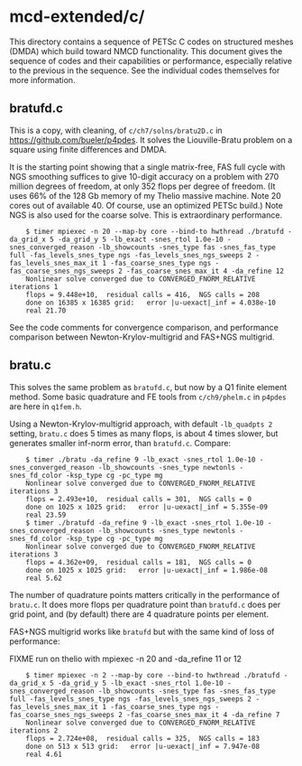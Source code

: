 # mcd-extended/c/

This directory contains a sequence of PETSc C codes on structured meshes (DMDA)
which build toward NMCD functionality.  This document gives the sequence of codes
and their capabilities or performance, especially relative to the previous
in the sequence.  See the individual codes themselves for more information.

## bratufd.c

This is a copy, with cleaning, of `c/ch7/solns/bratu2D.c` in
https://github.com/bueler/p4pdes.  It solves the Liouville-Bratu problem on a
square using finite differences and DMDA.

It is the starting point showing that a single matrix-free, FAS full cycle with
NGS smoothing suffices to give 10-digit accuracy on a problem with 270 million
degrees of freedom, at only 352 flops per degree of freedom.  (It uses 66% of
the 128 Gb memory of my Thelio massive machine.  Note 20 cores out of available
40.  Of course, use an optimized PETSc build.)  Note NGS is also used for the
coarse solve.  This is extraordinary performance.

        $ timer mpiexec -n 20 --map-by core --bind-to hwthread ./bratufd -da_grid_x 5 -da_grid_y 5 -lb_exact -snes_rtol 1.0e-10 -snes_converged_reason -lb_showcounts -snes_type fas -snes_fas_type full -fas_levels_snes_type ngs -fas_levels_snes_ngs_sweeps 2 -fas_levels_snes_max_it 1 -fas_coarse_snes_type ngs -fas_coarse_snes_ngs_sweeps 2 -fas_coarse_snes_max_it 4 -da_refine 12
        Nonlinear solve converged due to CONVERGED_FNORM_RELATIVE iterations 1
        flops = 9.448e+10,  residual calls = 416,  NGS calls = 208
        done on 16385 x 16385 grid:   error |u-uexact|_inf = 4.038e-10
        real 21.70

See the code comments for convergence comparison, and performance comparison
between Newton-Krylov-multigrid and FAS+NGS multigrid.

## bratu.c

This solves the same problem as `bratufd.c`, but now by a Q1 finite element
method.  Some basic quadrature and FE tools from `c/ch9/phelm.c` in
`p4pdes` are here in `q1fem.h`.

Using a Newton-Krylov-multigrid approach, with default `-lb_quadpts 2` setting,
`bratu.c` does 5 times as many flops, is about 4 times slower, but generates
smaller inf-norm error, than `bratufd.c`.  Compare:

        $ timer ./bratu -da_refine 9 -lb_exact -snes_rtol 1.0e-10 -snes_converged_reason -lb_showcounts -snes_type newtonls -snes_fd_color -ksp_type cg -pc_type mg
        Nonlinear solve converged due to CONVERGED_FNORM_RELATIVE iterations 3
        flops = 2.493e+10,  residual calls = 301,  NGS calls = 0
        done on 1025 x 1025 grid:   error |u-uexact|_inf = 5.355e-09
        real 23.59
        $ timer ./bratufd -da_refine 9 -lb_exact -snes_rtol 1.0e-10 -snes_converged_reason -lb_showcounts -snes_type newtonls -snes_fd_color -ksp_type cg -pc_type mg
        Nonlinear solve converged due to CONVERGED_FNORM_RELATIVE iterations 3
        flops = 4.362e+09,  residual calls = 181,  NGS calls = 0
        done on 1025 x 1025 grid:   error |u-uexact|_inf = 1.986e-08
        real 5.62

The number of quadrature points matters critically in the performance of
`bratu.c`.  It does more flops per quadrature point than `bratufd.c` does
per grid point, and (by default) there are 4 quadrature points per element.

FAS+NGS multigrid works like `bratufd` but with the same kind of loss of performance:

FIXME run on thelio with mpiexec -n 20 and -da_refine 11 or 12

        $ timer mpiexec -n 2 --map-by core --bind-to hwthread ./bratufd -da_grid_x 5 -da_grid_y 5 -lb_exact -snes_rtol 1.0e-10 -snes_converged_reason -lb_showcounts -snes_type fas -snes_fas_type full -fas_levels_snes_type ngs -fas_levels_snes_ngs_sweeps 2 -fas_levels_snes_max_it 1 -fas_coarse_snes_type ngs -fas_coarse_snes_ngs_sweeps 2 -fas_coarse_snes_max_it 4 -da_refine 7
        Nonlinear solve converged due to CONVERGED_FNORM_RELATIVE iterations 2
        flops = 2.724e+08,  residual calls = 325,  NGS calls = 183
        done on 513 x 513 grid:   error |u-uexact|_inf = 7.947e-08
        real 4.61
